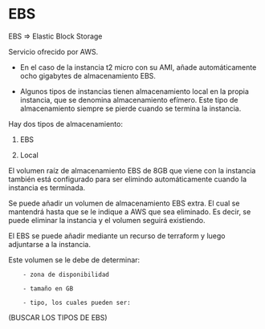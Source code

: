 #                       EBS 

EBS => Elastic Block Storage

Servicio ofrecido por AWS. 

- En el caso de la instancia t2 micro con su AMI, añade automáticamente ocho gigabytes de almacenamiento EBS. 

- Algunos tipos de instancias tienen almacenamiento local en la propia instancia, que se denomina almacenamiento efímero. Este tipo de almacenamiento siempre se pierde cuando se termina la instancia.

Hay dos tipos de almacenamiento:

1. EBS

2. Local

El volumen raíz de almacenamiento EBS de 8GB que viene con la instancia también está configurado para ser elimindo automáticamente cuando la instancia es terminada.

Se puede añadir un volumen de almacenamiento EBS extra. El cual se mantendrá hasta que se le indique a AWS que sea eliminado. Es decir, se puede eliminar la instancia y el volumen seguirá existiendo.

El EBS se puede añadir mediante un recurso de terraform y luego adjuntarse a la instancia.

Este volumen se le debe de determinar:

        - zona de disponibilidad

        - tamaño en GB

        - tipo, los cuales pueden ser:

(BUSCAR LOS TIPOS DE EBS)

